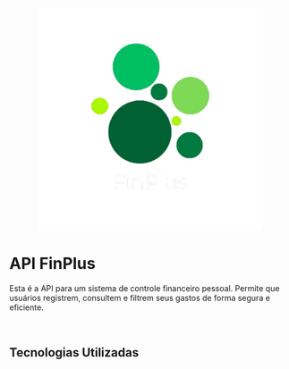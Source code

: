 <p align="center">
  <img width="400" height="400" alt="FinPlus" src="image/Logo_FinplusDark.png">
</p>

# API FinPlus

Esta é a API para um sistema de controle financeiro pessoal. Permite que usuários registrem, consultem e filtrem seus gastos de forma segura e eficiente.

<br>

## Tecnologias Utilizadas
